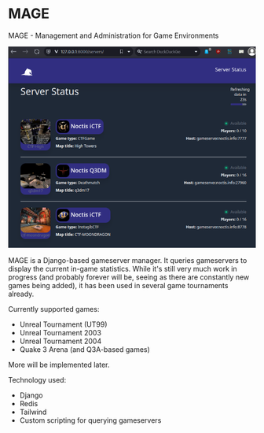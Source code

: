 # MAGE
MAGE - Management and Administration for Game Environments

![MAGE server view (frontend)](/MAGE-screenshot.png?raw=true "MAGE server view (frontend)")

MAGE is a Django-based gameserver manager. 
It queries gameservers to display the current in-game statistics. 
While it's still very much work in progress (and probably forever will be, seeing as there are constantly new games being added), it has been used in several game tournaments already. 

Currently supported games: 
- Unreal Tournament (UT99)
- Unreal Tournament 2003
- Unreal Tournament 2004
- Quake 3 Arena (and Q3A-based games)

More will be implemented later.

Technology used: 
- Django
- Redis
- Tailwind
- Custom scripting for querying gameservers
